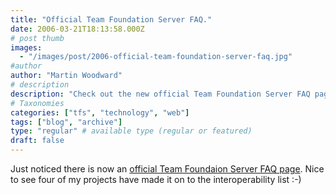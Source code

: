 ```yaml
---
title: "Official Team Foundation Server FAQ."
date: 2006-03-21T18:13:58.000Z
# post thumb
images:
  - "/images/post/2006-official-team-foundation-server-faq.jpg"
#author
author: "Martin Woodward"
# description
description: "Check out the new official Team Foundation Server FAQ page, featuring my projects on the interoperability list!"
# Taxonomies
categories: ["tfs", "technology", "web"]
tags: ["blog", "archive"]
type: "regular" # available type (regular or featured)
draft: false
---
```


Just noticed there is now an [official Team Foundaion Server FAQ page](http://msdn.microsoft.com/vstudio/teamsystem/support/faqs/foundation_techfaq/default.aspx). Nice to see four of my projects have made it on to the interoperability list :-)
